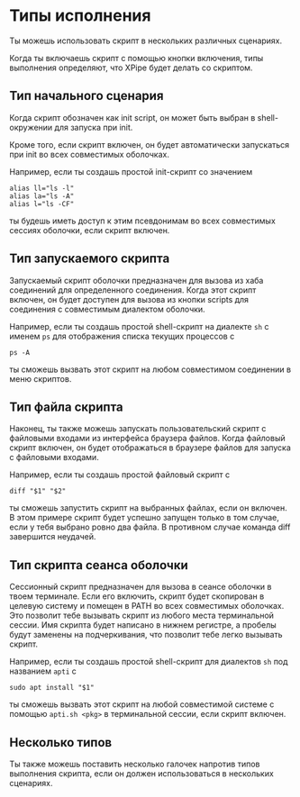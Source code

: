 # Типы исполнения

Ты можешь использовать скрипт в нескольких различных сценариях.

Когда ты включаешь скрипт с помощью кнопки включения, типы выполнения определяют, что XPipe будет делать со скриптом.

## Тип начального сценария

Когда скрипт обозначен как init script, он может быть выбран в shell-окружении для запуска при init.

Кроме того, если скрипт включен, он будет автоматически запускаться при init во всех совместимых оболочках.

Например, если ты создашь простой init-скрипт со значением
```
alias ll="ls -l"
alias la="ls -A"
alias l="ls -CF"
```
ты будешь иметь доступ к этим псевдонимам во всех совместимых сессиях оболочки, если скрипт включен.

## Тип запускаемого скрипта

Запускаемый скрипт оболочки предназначен для вызова из хаба соединений для определенного соединения.
Когда этот скрипт включен, он будет доступен для вызова из кнопки scripts для соединения с совместимым диалектом оболочки.

Например, если ты создашь простой shell-скрипт на диалекте `sh` с именем `ps` для отображения списка текущих процессов с
```
ps -A
```
ты сможешь вызвать этот скрипт на любом совместимом соединении в меню скриптов.

## Тип файла скрипта

Наконец, ты также можешь запускать пользовательский скрипт с файловыми входами из интерфейса браузера файлов.
Когда файловый скрипт включен, он будет отображаться в браузере файлов для запуска с файловыми входами.

Например, если ты создашь простой файловый скрипт с
```
diff "$1" "$2"
```
ты сможешь запустить скрипт на выбранных файлах, если он включен.
В этом примере скрипт будет успешно запущен только в том случае, если у тебя выбрано ровно два файла.
В противном случае команда diff завершится неудачей.

## Тип скрипта сеанса оболочки

Сессионный скрипт предназначен для вызова в сеансе оболочки в твоем терминале.
Если его включить, скрипт будет скопирован в целевую систему и помещен в PATH во всех совместимых оболочках.
Это позволит тебе вызывать скрипт из любого места терминальной сессии.
Имя скрипта будет написано в нижнем регистре, а пробелы будут заменены на подчеркивания, что позволит тебе легко вызывать скрипт.

Например, если ты создашь простой shell-скрипт для диалектов `sh` под названием `apti` с
```
sudo apt install "$1"
```
ты сможешь вызвать этот скрипт на любой совместимой системе с помощью `apti.sh <pkg>` в терминальной сессии, если скрипт включен.

## Несколько типов

Ты также можешь поставить несколько галочек напротив типов выполнения скрипта, если он должен использоваться в нескольких сценариях.
